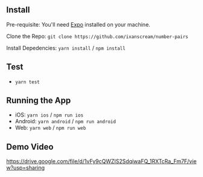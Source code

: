 ## Install


Pre-requisite: You'll need [Expo](https://expo.dev/) installed on your machine.

Clone the Repo: `git clone https://github.com/ixanscream/number-pairs`

Install Depedencies: `yarn install` / `npm install`

## Test

- `yarn test`

## Running the App

- iOS: `yarn ios` / `npm run ios`
- Android: `yarn android` / `npm run android`
- Web: `yarn web` / `npm run web`

## Demo Video

https://drive.google.com/file/d/1vFy9cQWZIS2SdqiwaFQ_1RXTcRa_Fm7F/view?usp=sharing
